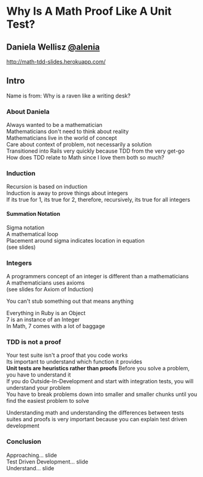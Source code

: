 # Why Is A Math Proof Like A Unit Test?
## Daniela Wellisz [@alenia](https://twitter.com/alenia)

http://math-tdd-slides.herokuapp.com/

## Intro
Name is from: Why is a raven like a writing desk?

### About Daniela
Always wanted to be a mathematician   
Mathematicians don't need to think about reality   
Mathematicians live in the world of concept   
Care about context of problem, not necessarily a solution   
Transitioned into Rails very quickly because TDD from the very get-go   
How does TDD relate to Math since I love them both so much?

### Induction
Recursion is based on induction   
Induction is away to prove things about integers   
If its true for 1, its true for 2, therefore, recursively, its true for all integers

#### Summation Notation
Sigma notation   
A mathematical loop   
Placement around sigma indicates location in equation   
(see slides)

### Integers
A programmers concept of an integer is different than a mathematicians   
A mathematicians uses axioms   
(see slides for Axiom of Induction)

You can't stub something out that means anything

Everything in Ruby is an Object   
7 is an instance of an Integer   
In Math, 7 comes with a lot of baggage   

### TDD is not a proof
Your test suite isn't a proof that you code works   
Its important to understand which function it provides   
**Unit tests are heuristics rather than proofs**
Before you solve a problem, you have to understand it   
If you do Outside-In-Development and start with integration tests, you will understand your problem   
You have to break problems down into smaller and smaller chunks until you find the easiest problem to solve   

Understanding math and understanding the differences between tests suites and proofs is very important because you can explain test driven development

### Conclusion
Approaching... slide   
Test Driven Development... slide   
Understand... slide
